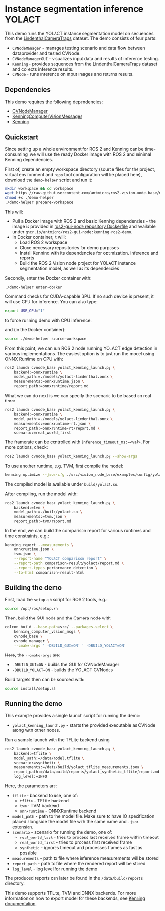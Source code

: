 # Instance segmentation inference YOLACT

This demo runs the YOLACT instance segmentation model on sequences from the [LindenthalCameraTraps](https://lila.science/datasets/lindenthal-camera-traps/) dataset.
The demo consists of four parts:

* `CVNodeManager` - manages testing scenario and data flow between dataprovider and tested CVNode.
* `CVNodeManagerGUI` - visualizes input data and results of inference testing.
* `Kenning` - provides sequences from the LindenthalCameraTraps dataset and collects inference results.
* `CVNode` - runs inference on input images and returns results.

## Dependencies

This demo requires the following dependencies:
* [CVNodeManager](https://github.com/antmicro/ros2-vision-node-manager)
* [KenningComputerVisionMessages](https://github.com/antmicro/ros2-kenning-computer-vision-msgs)
* [Kenning](https://github.com/antnmicro/kenning)

## Quickstart

Since setting up a whole environment for ROS 2 and Kenning can be time-consuming, we will use the ready Docker image with ROS 2 and minimal Kenning dependencies.


First of, create an empty workspace directory (source files for the project, virtual environment and `repo` tool configuration will be placed here), download the [`demo-helper` script](https://raw.githubusercontent.com/antmicro/ros2-vision-node-base/main/examples/demo-helper) and run it:

```bash
mkdir workspace && cd workspace
wget https://raw.githubusercontent.com/antmicro/ros2-vision-node-base/main/examples/demo-helper
chmod +x ./demo-helper
./demo-helper prepare-workspace
```

This will:

* Pull a Docker image with ROS 2 and basic Kenning dependencies - the image is provided in [ros2-gui-node repository Dockerfile](https://github.com/antmicro/ros2-gui-node/blob/main/examples/kenning-instance-segmentation/Dockerfile) and available under `ghcr.io/antmicro/ros2-gui-node:kenning-ros2-demo`.
* In Docker container, it will:
    * Load ROS 2 workspace
    * Clone necessary repositories for demo purposes
    * Install Kenning with its dependencies for optimization, inference and reports
    * Build the ROS 2 Vision node project for YOLACT instance segmentation model, as well as its dependencies

Secondly, enter the Docker container with:

```bash
./demo-helper enter-docker
```

Command checks for CUDA-capable GPU.
If no such device is present, it will use CPU for inference.
You can also type:

```bash
export USE_CPU="1"
```

to force running demo with CPU inference.

and (in the Docker container):

```bash
source ./demo-helper source-workspace
```

From this point, we can run ROS 2 node running YOLACT edge detection in various implementations.
The easiest option is to just run the model using ONNX Runtime on CPU with:

```bash
ros2 launch cvnode_base yolact_kenning_launch.py \
    backend:=onnxruntime \
    model_path:=./models/yolact-lindenthal.onnx \
    measurements:=onnxruntime.json \
    report_path:=onnxruntime/report.md
```

What we can do next is we can specify the scenario to be based on real time:

```bash
ros2 launch cvnode_base yolact_kenning_launch.py \
    backend:=onnxruntime \
    model_path:=./models/yolact-lindenthal.onnx \
    measurements:=onnxruntime-rt.json \
    report_path:=onnxruntime-rt/report.md \
    scenario:=real_world_first
```

The framerate can be controlled with `inference_timeout_ms:=<val>`.
For more options, check:

```bash
ros2 launch cvnode_base yolact_kenning_launch.py --show-args
```

To use another runtime, e.g. TVM, first compile the model:

```bash
kenning optimize --json-cfg ./src/vision_node_base/examples/config/yolact-tvm-lindenthal.json
```

The compiled model is available under `build/yolact.so`.

After compiling, run the model with:

```bash
ros2 launch cvnode_base yolact_kenning_launch.py \
    backend:=tvm \
    model_path:=./build/yolact.so \
    measurements:=tvm.json \
    report_path:=tvm/report.md
```

In the end, we can build the comparison report for various runtimes and time constraints, e.g.:

```bash
kenning report --measurements \
	onnxruntime.json \
	tvm.json \
	--report-name "YOLACT comparison report" \
	--report-path comparison-result/yolact/report.md \
	--report-types performance detection \
	--to-html comparison-result-html
```

## Building the demo

First, load the `setup.sh` script for ROS 2 tools, e.g.:

```bash
source /opt/ros/setup.sh
```

Then, build the GUI node and the Camera node with:

```bash
colcon build --base-path=src/ --packages-select \
    kenning_computer_vision_msgs \
    cvnode_base \
    cvnode_manager \
    --cmake-args ' -DBUILD_GUI=ON' ' -DBUILD_YOLACT=ON'
```

Here, the `--cmake-args` are:

* `-DBUILD_GUI=ON` - builds the GUI for CVNodeManager
* `-DBUILD_YOLACT=ON` - builds the YOLACT CVNodes

Build targets then can be sourced with:

```bash
source install/setup.sh
```

## Running the demo

This example provides a single launch script for running the demo:

* `yolact_kenning_launch.py` - starts the provided executable as CVNode along with other nodes.

Run a sample launch with the TFLite backend using:

```bash
ros2 launch cvnode_base yolact_kenning_launch.py \
    backend:=tflite \
    model_path:=/data/model.tflite \
    scenario:=synthetic \
    measurements:=/data/build/yolact_tflite_measurements.json \
    report_path:=/data/build/reports/yolact_synthetic_tflite/report.md \
    log_level:=INFO
```

Here, the parameters are:

* `tflite` - backend to use, one of:
    * `tflite` - TFLite backend
    * `tvm` - TVM backend
    * `onnxruntime` - ONNXRuntime backend
* `model_path` - path to the model file.
Make sure to have IO specification placed alongside the model file with the same name and `.json` extension.
* `scenario` - scenario for running the demo, one of:
    * `real_world_last` - tries to process last received frame within timeout
    * `real_world_first` - tries to process first received frame
    * `synthetic` - ignores timeout and processes frames as fast as possible
* `measurements` - path to file where inference measurements will be stored
* `report_path` - path to file where the rendered report will be stored
* `log_level` - log level for running the demo

The produced reports can later be found in the `/data/build/reports` directory.

This demo supports TFLite, TVM and ONNX backends.
For more information on how to export model for these backends, see [Kenning documentation](https://antmicro.github.io/kenning/json-scenarios.html).
